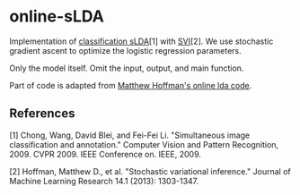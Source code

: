 # online-sLDA

Implementation of [classification sLDA](https://www.cs.princeton.edu/~blei/papers/WangBleiFeiFei2009.pdf)[1] with [SVI](http://www.jmlr.org/papers/volume14/hoffman13a/hoffman13a.pdf)[2]. We use stochastic gradient ascent to optimize the logistic regression parameters.

Only the model itself. Omit the input, output, and main function.

Part of code is adapted from [Matthew Hoffman's online lda code](https://github.com/blei-lab/onlineldavb).

## References

[1] Chong, Wang, David Blei, and Fei-Fei Li. "Simultaneous image classification and annotation." Computer Vision and Pattern Recognition, 2009. CVPR 2009. IEEE Conference on. IEEE, 2009.

[2] Hoffman, Matthew D., et al. "Stochastic variational inference." Journal of Machine Learning Research 14.1 (2013): 1303-1347.
